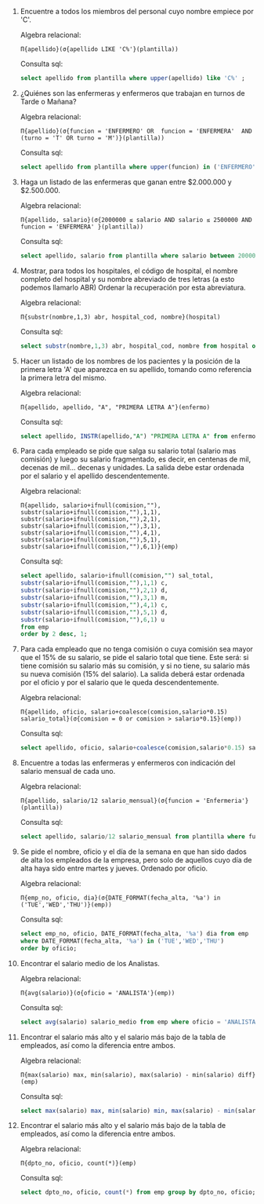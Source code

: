 1. Encuentre a todos los miembros del personal cuyo nombre empiece por 'C'.

    Algebra relacional:

    ```
    Π{apellido}(σ{apellido LIKE 'C%'}(plantilla))
    ```
    
    Consulta sql:
    ```sql
    select apellido from plantilla where upper(apellido) like 'C%' ;
    ```

2. ¿Quiénes son las enfermeras y enfermeros que trabajan en turnos de Tarde o Mañana?

    Algebra relacional:

    ```
    Π{apellido}(σ{funcion = 'ENFERMERO' OR  funcion = 'ENFERMERA'  AND (turno = 'T' OR turno = 'M')}(plantilla))
    ```
    
    Consulta sql:
    ```sql
    select apellido from plantilla where upper(funcion) in ('ENFERMERO' ,'ENFERMERA') and upper(turno) in ('T','M');
    ```

3. Haga un listado de las enfermeras que ganan entre $2.000.000 y $2.500.000.

    Algebra relacional:

    ```
    Π{apellido, salario}(σ{2000000 ≤ salario AND salario ≤ 2500000 AND funcion = 'ENFERMERA' }(plantilla))
    ```
    
    Consulta sql:
    ```sql
    select apellido, salario from plantilla where salario between 2000000 and 2500000 and upper(funcion)= 'ENFERMERA';
    ```

4. Mostrar, para todos los hospitales, el código de hospital, el nombre completo del hospital y su nombre abreviado de tres letras (a esto podemos llamarlo ABR) Ordenar la recuperación por esta abreviatura.

    Algebra relacional:

    ```
    Π{substr(nombre,1,3) abr, hospital_cod, nombre}(hospital)
    ```
    
    Consulta sql:
    ```sql
    select substr(nombre,1,3) abr, hospital_cod, nombre from hospital order by 1;
    ```

5. Hacer un listado de los nombres de los pacientes y la posición de la primera letra 'A' que aparezca en su apellido, tomando como referencia la primera letra del mismo.

    Algebra relacional:

    ```
    Π{apellido, apellido, "A", "PRIMERA LETRA A"}(enfermo)
    ```
    
    Consulta sql:
    ```sql
    select apellido, INSTR(apellido,"A") "PRIMERA LETRA A" from enfermo;
    ```

6. Para cada empleado se pide que salga su salario total (salario mas comisión) y luego su salario fragmentado, es decir, en centenas de mil, decenas de mil... decenas y unidades. La salida debe estar ordenada por el salario y el apellido descendentemente.

    Algebra relacional:

    ```
    Π{apellido, salario+ifnull(comision,""),
    substr(salario+ifnull(comision,""),1,1),
    substr(salario+ifnull(comision,""),2,1),
    substr(salario+ifnull(comision,""),3,1),
    substr(salario+ifnull(comision,""),4,1),
    substr(salario+ifnull(comision,""),5,1),
    substr(salario+ifnull(comision,""),6,1)}(emp)
    ```
    
    Consulta sql:
    ```sql
    select apellido, salario+ifnull(comision,"") sal_total,
    substr(salario+ifnull(comision,""),1,1) c,
    substr(salario+ifnull(comision,""),2,1) d,
    substr(salario+ifnull(comision,""),3,1) m,
    substr(salario+ifnull(comision,""),4,1) c,
    substr(salario+ifnull(comision,""),5,1) d,
    substr(salario+ifnull(comision,""),6,1) u
    from emp
    order by 2 desc, 1;
    ```

7. Para cada empleado que no tenga comisión o cuya comisión sea mayor que el 15% de su salario, se pide el salario total que tiene. Este será: si tiene comisión su salario más su comisión, y si no tiene, su salario más su nueva comisión (15% del salario).   La salida deberá estar ordenada por el oficio y por el salario que le queda descendentemente.

    Algebra relacional:

    ```
    Π{apellido, oficio, salario+coalesce(comision,salario*0.15) salario_total}(σ{comision = 0 or comision > salario*0.15}(emp))
    ```
    
    Consulta sql:
    ```sql
    select apellido, oficio, salario+coalesce(comision,salario*0.15) salario_total from emp where comision = 0 or comision > salario*0.15 order by oficio;
    ```

8. Encuentre a todas las enfermeras y enfermeros con indicación del salario mensual de cada uno.

    Algebra relacional:

    ```
    Π{apellido, salario/12 salario_mensual}(σ{funcion = 'Enfermeria'}(plantilla))
    ```
    
    Consulta sql:
    ```sql
    select apellido, salario/12 salario_mensual from plantilla where funcion = 'Enfermeria';
    ```

9. Se pide el nombre, oficio y el día de la semana en que han sido dados de alta los empleados de la empresa, pero solo de aquellos cuyo día de alta haya sido entre martes y jueves. Ordenado por oficio.

    Algebra relacional:

    ```
    Π{emp_no, oficio, dia}(σ{DATE_FORMAT(fecha_alta, '%a') in ('TUE','WED','THU')}(emp))
    ```
    
    Consulta sql:
    ```sql
    select emp_no, oficio, DATE_FORMAT(fecha_alta, '%a') dia from emp
    where DATE_FORMAT(fecha_alta, '%a') in ('TUE','WED','THU')
    order by oficio;
    ```

10. Encontrar el salario medio de los Analistas.

    Algebra relacional:

    ```
    Π{avg(salario)}(σ{oficio = 'ANALISTA'}(emp))
    ```
    
    Consulta sql:
    ```sql
    select avg(salario) salario_medio from emp where oficio = 'ANALISTA';
    ```

11. Encontrar el salario más alto y el salario más bajo de la tabla de empleados, así como la diferencia entre ambos.

    Algebra relacional:

    ```
    Π{max(salario) max, min(salario), max(salario) - min(salario) diff}(emp)
    ```
    
    Consulta sql:
    ```sql
    select max(salario) max, min(salario) min, max(salario) - min(salario) diff from emp;
    ```

12. Encontrar el salario más alto y el salario más bajo de la tabla de empleados, así como la diferencia entre ambos.

    Algebra relacional:

    ```
    Π{dpto_no, oficio, count(*)}(emp)
    ```
    
    Consulta sql:
    ```sql
    select dpto_no, oficio, count(*) from emp group by dpto_no, oficio;
    ```